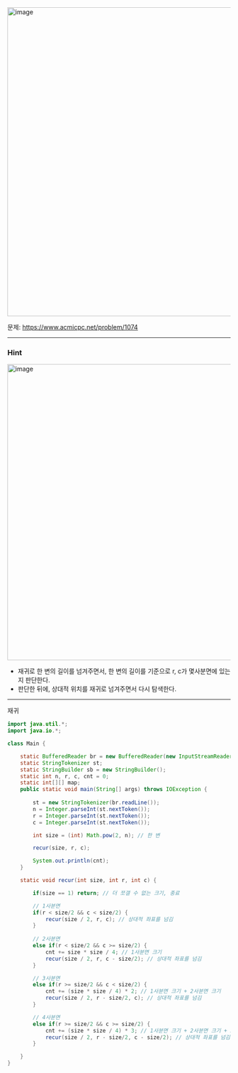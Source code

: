 <img width="1131" height="696" alt="image" src="https://github.com/user-attachments/assets/0f4423a9-a4c3-47ae-8ab2-3a4091a3c365" />

문제: https://www.acmicpc.net/problem/1074

---

### Hint

<img width="1157" height="667" alt="image" src="https://github.com/user-attachments/assets/f941d6b7-5176-48cb-89f1-94c83609fd75" />
 
- 재귀로 한 변의 길이를 넘겨주면서, 한 변의 길이를 기준으로 r, c가 몇사분면에 있는지 판단한다. 
- 판단한 뒤에, 상대적 위치를 재귀로 넘겨주면서 다시 탐색한다.


---

재귀

```java
import java.util.*;
import java.io.*;

class Main {

    static BufferedReader br = new BufferedReader(new InputStreamReader(System.in));
    static StringTokenizer st;
    static StringBuilder sb = new StringBuilder();
    static int n, r, c, cnt = 0;
    static int[][] map;
    public static void main(String[] args) throws IOException {
        
        st = new StringTokenizer(br.readLine());
        n = Integer.parseInt(st.nextToken());
        r = Integer.parseInt(st.nextToken());
        c = Integer.parseInt(st.nextToken());

        int size = (int) Math.pow(2, n); // 한 변

        recur(size, r, c);

        System.out.println(cnt);
    }    

    static void recur(int size, int r, int c) {

        if(size == 1) return; // 더 쪼갤 수 없는 크기, 종료

        // 1사분면
        if(r < size/2 && c < size/2) {
            recur(size / 2, r, c); // 상대적 좌표를 넘김
        }
        
        // 2사분면
        else if(r < size/2 && c >= size/2) {
            cnt += size * size / 4; // 1사분면 크기
            recur(size / 2, r, c - size/2); // 상대적 좌표를 넘김
        }

        // 3사분면
        else if(r >= size/2 && c < size/2) {
            cnt += (size * size / 4) * 2; // 1사분면 크기 + 2사분면 크기
            recur(size / 2, r - size/2, c); // 상대적 좌표를 넘김
        }

        // 4사분면
        else if(r >= size/2 && c >= size/2) {
            cnt += (size * size / 4) * 3; // 1사분면 크기 + 2사분면 크기 + 3사분면 크기
            recur(size / 2, r - size/2, c - size/2); // 상대적 좌표를 넘김
        }

    }
}


```